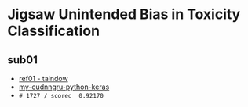 
# Jigsaw Unintended Bias in Toxicity Classification

## sub01
* [ref01 - taindow](https://www.kaggle.com/taindow/simple-cudnngru-python-keras)
* [my-cudnngru-python-keras](./my-cudnngru-python-keras.ipynb)
* `# 1727 / scored  0.92170`
